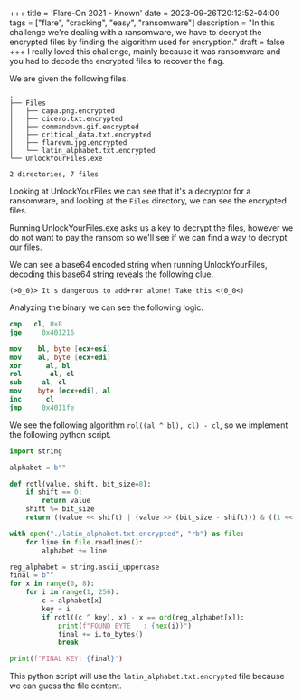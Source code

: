 +++
title = 'Flare-On 2021 - Known'
date = 2023-09-26T20:12:52-04:00
tags = ["flare", "cracking", "easy", "ransomware"]
description = "In this challenge we're dealing with a ransomware, we have to decrypt the encrypted files by finding the algorithm used for encryption."
draft = false
+++
I really loved this challenge, mainly because it was ransomware and you had to decode the encrypted files to recover the flag.

We are given the following files.
```
.
├── Files
│   ├── capa.png.encrypted
│   ├── cicero.txt.encrypted
│   ├── commandovm.gif.encrypted
│   ├── critical_data.txt.encrypted
│   ├── flarevm.jpg.encrypted
│   └── latin_alphabet.txt.encrypted
└── UnlockYourFiles.exe

2 directories, 7 files
```

Looking at UnlockYourFiles we can see that it's a decryptor for a ransomware, and looking at the `Files` directory, we can see the encrypted files.

Running UnlockYourFiles.exe asks us a key to decrypt the files, however we do not want to pay the ransom so we'll see if we can find a way to decrypt our files.

We can see a base64 encoded string when running UnlockYourFiles, decoding this base64 string reveals the following clue.
```
(>0_0)> It's dangerous to add+ror alone! Take this <(0_0<)
```

Analyzing the binary we can see the following logic.
```nasm
cmp   cl, 0x8
jge     0x401216

mov    bl, byte [ecx+esi]
mov    al, byte [ecx+edi]
xor      al, bl
rol       al, cl
sub     al, cl
mov    byte [ecx+edi], al
inc      cl
jmp     0x4011fe
```

We see the following algorithm `rol((al ^ bl), cl) - cl`, so we implement the following python script.

```python
import string

alphabet = b""

def rotl(value, shift, bit_size=8):
    if shift == 0:
        return value
    shift %= bit_size
    return ((value << shift) | (value >> (bit_size - shift))) & ((1 << bit_size) - 1)

with open("./latin_alphabet.txt.encrypted", "rb") as file:
    for line in file.readlines():
        alphabet += line

reg_alphabet = string.ascii_uppercase
final = b""
for x in range(0, 8):
    for i in range(1, 256):
        c = alphabet[x]
        key = i
        if rotl((c ^ key), x) - x == ord(reg_alphabet[x]):
            print(f"FOUND BYTE ! : {hex(i)}")
            final += i.to_bytes()
            break

print(f"FINAL KEY: {final}")
```

This python script will use the `latin_alphabet.txt.encrypted` file because we can guess the file content.
